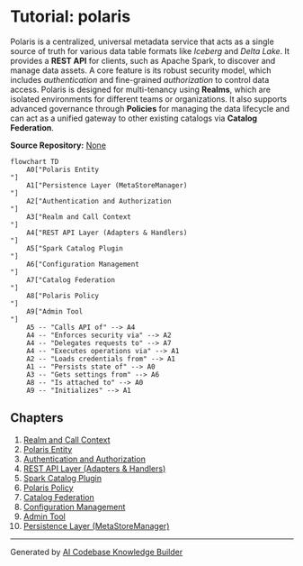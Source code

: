 # Tutorial: polaris

Polaris is a centralized, universal metadata service that acts as a single source of truth for various data table formats like *Iceberg* and *Delta Lake*. It provides a **REST API** for clients, such as Apache Spark, to discover and manage data assets. A core feature is its robust security model, which includes *authentication* and fine-grained *authorization* to control data access. Polaris is designed for multi-tenancy using **Realms**, which are isolated environments for different teams or organizations. It also supports advanced governance through **Policies** for managing the data lifecycle and can act as a unified gateway to other existing catalogs via **Catalog Federation**.


**Source Repository:** [None](None)

```mermaid
flowchart TD
    A0["Polaris Entity
"]
    A1["Persistence Layer (MetaStoreManager)
"]
    A2["Authentication and Authorization
"]
    A3["Realm and Call Context
"]
    A4["REST API Layer (Adapters & Handlers)
"]
    A5["Spark Catalog Plugin
"]
    A6["Configuration Management
"]
    A7["Catalog Federation
"]
    A8["Polaris Policy
"]
    A9["Admin Tool
"]
    A5 -- "Calls API of" --> A4
    A4 -- "Enforces security via" --> A2
    A4 -- "Delegates requests to" --> A7
    A4 -- "Executes operations via" --> A1
    A2 -- "Loads credentials from" --> A1
    A1 -- "Persists state of" --> A0
    A3 -- "Gets settings from" --> A6
    A8 -- "Is attached to" --> A0
    A9 -- "Initializes" --> A1
```

## Chapters

1. [Realm and Call Context
](01_realm_and_call_context_.md)
2. [Polaris Entity
](02_polaris_entity_.md)
3. [Authentication and Authorization
](03_authentication_and_authorization_.md)
4. [REST API Layer (Adapters & Handlers)
](04_rest_api_layer__adapters___handlers__.md)
5. [Spark Catalog Plugin
](05_spark_catalog_plugin_.md)
6. [Polaris Policy
](06_polaris_policy_.md)
7. [Catalog Federation
](07_catalog_federation_.md)
8. [Configuration Management
](08_configuration_management_.md)
9. [Admin Tool
](09_admin_tool_.md)
10. [Persistence Layer (MetaStoreManager)
](10_persistence_layer__metastoremanager__.md)


---

Generated by [AI Codebase Knowledge Builder](https://github.com/The-Pocket/Tutorial-Codebase-Knowledge)